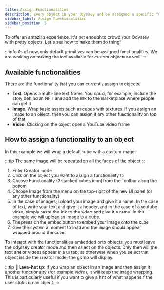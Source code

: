 ```yaml
---
title: Assign Functionalities
description: Every object in your Odyssey and be assigned a specific function. For example, display an image, play a video, or even a sound (coming soon).
sidebar_label: Assign Functionalities
sidebar_position: 5
---
```


To offer an amazing experience, it's not enough to crowd your Odyssey with pretty objects. Let's see how to make them do thing!

:::info
As of now, only default primitives can be assigned functionalities. We are working on making the tool available for custom objects as well.
:::

## Available functionalities

There are the functionality that you can currently assign to objects:

- **Text**. Opens a multi-line text frame. You could, for example, include the story behind an NFT and add the link to the marketplace where people can get it
- **Image**. Wrap basic assets such as cubes with textures. If you assign an image to an object, then you can assign it any other functionality on top of that
- **Video**. Clicking on the object open a YouTube video frame

## How to assign a functionality to an object

In this example we will wrap a default cube with a custom image.


:::tip
The same image will be repeated on all the faces of the object
:::

1. Enter Creator mode
2. Click on the object you want to assign a functionality to
3. Choose Functionality (3 stacked cubes icon) from the Toolbar along the bottom
4. Choose Image from the menu on the top-right of the new UI panel (or any other functionality)
5. In the case of images; upload your image and give it a name. In the case of text, write your text and give it a header, and in the case of a youtube video; simply paste the link to the video and give it a name. In this example we will upload an image to a cube.
6. The press on the embed button to embed your image onto the cube
7. Give the system a moment to load and the image should appear wrapped around the cube. 

To interact with the functionalities embedded onto objects; you must leave the odyssey creator mode and then select on the objects. Only then will the text and or videos appear in a ui tab; as otherwise when you select that object inside the creator mode; the gizmo will display. 


:::tip
🌋 **Lava-hot tip**: If you wrap an object in an image and then assign it another functionality (for example *video*), it will keep the image wrapping. This is particularly useful if you want to give a hint of what happens if the user clicks on an object.
:::

